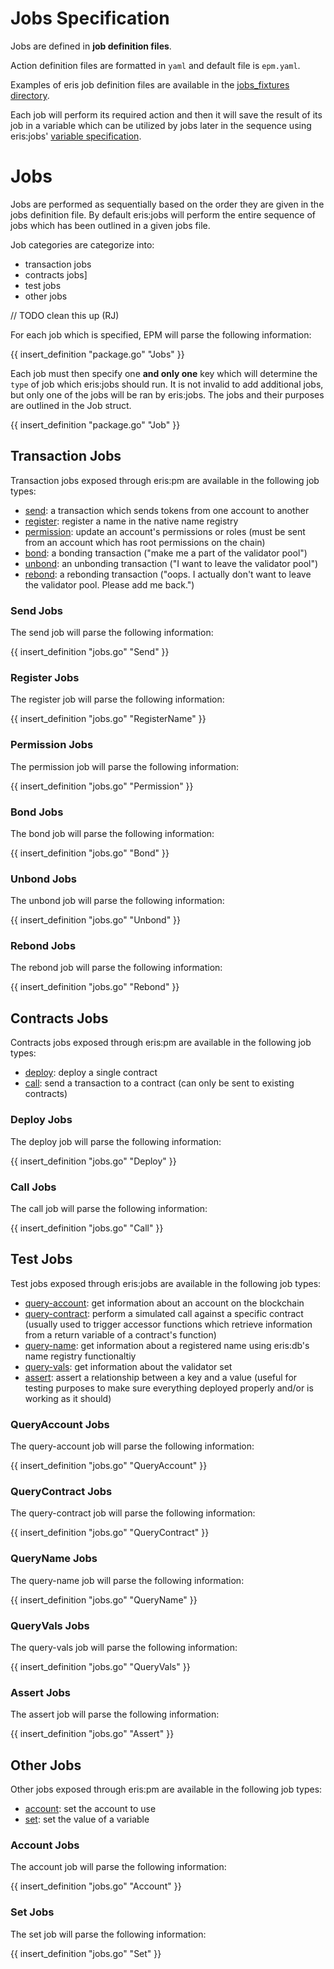 # Jobs Specification

Jobs are defined in **job definition files**.

Action definition files are formatted in `yaml` and default file is `epm.yaml`.

Examples of eris job definition files are available in the [jobs_fixtures directory](https://github.com/eris-ltd/eris/tree/master/tests/jobs_fixtures).

Each job will perform its required action and then it will save the result of its job in a variable which can be utilized by jobs later in the sequence using eris:jobs' [variable specification](/docs/specs/variable_specification).

# Jobs

Jobs are performed as sequentially based on the order they are given in the jobs definition file. By default eris:jobs will perform the entire sequence of jobs which has been outlined in a given jobs file.

Job categories are categorize into:

* transaction jobs
* contracts jobs]
* test jobs
* other jobs

// TODO clean this up (RJ)

For each job which is specified, EPM will parse the following information:

{{ insert_definition "package.go" "Jobs" }}

Each job must then specify one **and only one** key which will determine the `type` of job which eris:jobs should run. It is not invalid to add additional jobs, but only one of the jobs will be ran by eris:jobs. The jobs and their purposes are outlined in the Job struct.

{{ insert_definition "package.go" "Job" }}

## <a name="txJobs"></a>Transaction Jobs

Transaction jobs exposed through eris:pm are available in the following job types:

* [send](#sendJob): a transaction which sends tokens from one account to another
* [register](#registerJob): register a name in the native name registry
* [permission](#permJob): update an account's permissions or roles (must be sent from an account which has root permissions on the chain)
* [bond](#bondJob): a bonding transaction ("make me a part of the validator pool")
* [unbond](#unbondJob): an unbonding transaction ("I want to leave the validator pool")
* [rebond](#rebondJob): a rebonding transaction ("oops. I actually don't want to leave the validator pool. Please add me back.")

### <a name="sendJob"></a>Send Jobs

The send job will parse the following information:

{{ insert_definition "jobs.go" "Send" }}

### <a name="registerJob"></a>Register Jobs

The register job will parse the following information:

{{ insert_definition "jobs.go" "RegisterName" }}

### <a name="permJob"></a>Permission Jobs

The permission job will parse the following information:

{{ insert_definition "jobs.go" "Permission" }}

### <a name="bondJob"></a>Bond Jobs

The bond job will parse the following information:

{{ insert_definition "jobs.go" "Bond" }}

### <a name="unbondJob"></a>Unbond Jobs

The unbond job will parse the following information:

{{ insert_definition "jobs.go" "Unbond" }}

### <a name="rebondJob"></a>Rebond Jobs

The rebond job will parse the following information:

{{ insert_definition "jobs.go" "Rebond" }}

## <a name="contractsJobs"></a>Contracts Jobs

Contracts jobs exposed through eris:pm are available in the following job types:

* [deploy](#deployJob): deploy a single contract
* [call](#callJob): send a transaction to a contract (can only be sent to existing contracts)

### <a name="deployJob"></a>Deploy Jobs

The deploy job will parse the following information:

{{ insert_definition "jobs.go" "Deploy" }}

### <a name="callJob"></a>Call Jobs

The call job will parse the following information:

{{ insert_definition "jobs.go" "Call" }}

## <a name="testJobs"></a>Test Jobs

Test jobs exposed through eris:jobs are available in the following job types:

* [query-account](#queryAccountJob): get information about an account on the blockchain
* [query-contract](#queryContractJob): perform a simulated call against a specific contract (usually used to trigger accessor functions which retrieve information from a return variable of a contract's function)
* [query-name](#queryNameJob): get information about a registered name using eris:db's name registry functionaltiy
* [query-vals](#queryValsJob): get information about the validator set
* [assert](#assertJob): assert a relationship between a key and a value (useful for testing purposes to make sure everything deployed properly and/or is working as it should)

### <a name="queryAccountJob"></a>QueryAccount Jobs

The query-account job will parse the following information:

{{ insert_definition "jobs.go" "QueryAccount" }}

### <a name="queryContractJob"></a>QueryContract Jobs

The query-contract job will parse the following information:

{{ insert_definition "jobs.go" "QueryContract" }}

### <a name="queryNameJob"></a>QueryName Jobs

The query-name job will parse the following information:

{{ insert_definition "jobs.go" "QueryName" }}

### <a name="queryValsJob"></a>QueryVals Jobs

The query-vals job will parse the following information:

{{ insert_definition "jobs.go" "QueryVals" }}

### <a name="assertJob"></a>Assert Jobs

The assert job will parse the following information:

{{ insert_definition "jobs.go" "Assert" }}

## <a name="otherJobs"></a>Other Jobs

Other jobs exposed through eris:pm are available in the following job types:

* [account](#accountJob): set the account to use
* [set](#setJob): set the value of a variable

### <a name="accountJob"></a>Account Jobs

The account job will parse the following information:

{{ insert_definition "jobs.go" "Account" }}

### <a name="setJob"></a>Set Jobs

The set job will parse the following information:

{{ insert_definition "jobs.go" "Set" }}
